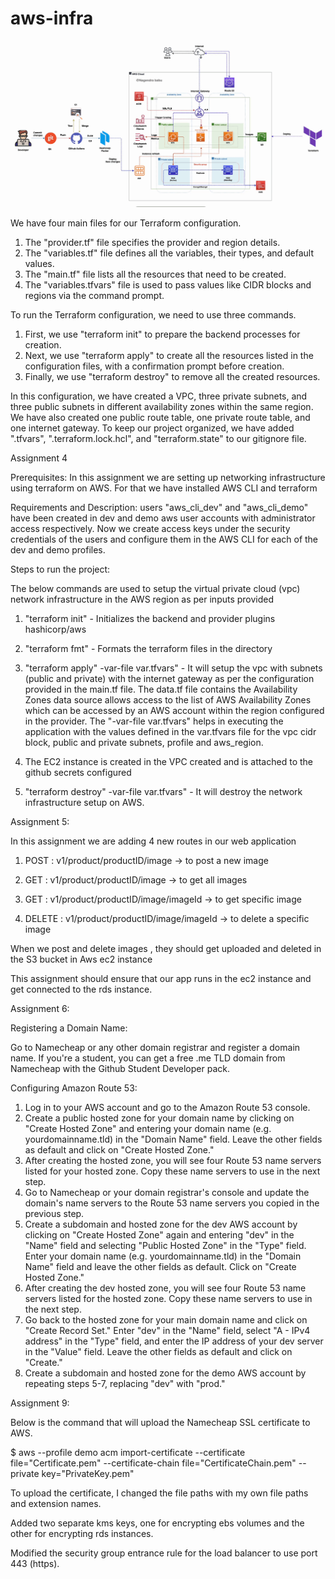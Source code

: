 # aws-infra

![Alt text](image.png)

We have four main files for our Terraform configuration. 

1. The "provider.tf" file specifies the provider and region details. 
2. The "variables.tf" file defines all the variables, their types, and default values. 
3. The "main.tf" file lists all the resources that need to be created. 
4. The "variables.tfvars" file is used to pass values like CIDR blocks and regions via the command prompt.

To run the Terraform configuration, we need to use three commands. 
1. First, we use "terraform init" to prepare the backend processes for creation. 
2. Next, we use "terraform apply" to create all the resources listed in the configuration files, with a confirmation prompt before creation. 
3. Finally, we use "terraform destroy" to remove all the created resources.

In this configuration, we have created a VPC, three private subnets, and three public subnets in different availability zones within the same region. 
We have also created one public route table, one private route table, and one internet gateway. 
To keep our project organized, we have added ".tfvars", ".terraform.lock.hcl", and "terraform.state" to our gitignore file.

Assignment 4

Prerequisites: In this assignment we are setting up networking infrastructure using terraform on AWS. For that we have installed AWS CLI and terraform

Requirements and Description: users "aws_cli_dev" and "aws_cli_demo" have been created in dev and demo aws user accounts with administrator access respectively.
Now we create access keys under the security credentials of the users and configure them in the AWS CLI for each of the dev and demo profiles.

Steps to run the project:

The below commands are used to setup the virtual private cloud (vpc) network infrastructure in the AWS region as per inputs provided


1. "terraform init" - Initializes the backend and provider plugins hashicorp/aws
2. "terraform fmt" - Formats the terraform files in the directory
   
3. "terraform apply" -var-file var.tfvars" - It will setup the vpc with subnets (public and private) with the internet gateway as per the configuration provided in the main.tf file. The data.tf file contains the Availability Zones data source allows access to the list of AWS Availability Zones which can be accessed by an AWS account within the region configured in the provider. The "-var-file var.tfvars" helps in executing the application with the values defined in the var.tfvars file for the vpc cidr block, public and private subnets, profile and aws_region.
4. The EC2 instance is created in the VPC created and is attached to the github secrets configured
   
5. "terraform destroy" -var-file var.tfvars" - It will destroy the network infrastructure setup on AWS.

Assignment 5:

In this assignment we are adding 4 new routes in our web application

1. POST : v1/product/productID/image -> to post a new image

2. GET : v1/product/productID/image -> to get all images

3. GET : v1/product/productID/image/imageId -> to get specific image

4. DELETE : v1/product/productID/image/imageId -> to delete a specific image

When we post and delete images , they should get uploaded and deleted in the S3 bucket in Aws ec2 instance

This assignment should ensure that our app runs in the ec2 instance and get connected to the rds instance.

Assignment 6:

Registering a Domain Name:

Go to Namecheap or any other domain registrar and register a domain name. If you're a student, you can get a free .me TLD domain from Namecheap with the Github Student Developer pack.

Configuring Amazon Route 53:

1. Log in to your AWS account and go to the Amazon Route 53 console.
2. Create a public hosted zone for your domain name by clicking on "Create Hosted Zone" and entering your domain name (e.g. yourdomainname.tld) in the "Domain Name" field. Leave the other fields as default and click on "Create Hosted Zone."
3. After creating the hosted zone, you will see four Route 53 name servers listed for your hosted zone. Copy these name servers to use in the next step.
4. Go to Namecheap or your domain registrar's console and update the domain's name servers to the Route 53 name servers you copied in the previous step.
5. Create a subdomain and hosted zone for the dev AWS account by clicking on "Create Hosted Zone" again and entering "dev" in the "Name" field and selecting "Public Hosted Zone" in the "Type" field. Enter your domain name (e.g. yourdomainname.tld) in the "Domain Name" field and leave the other fields as default. Click on "Create Hosted Zone."
6. After creating the dev hosted zone, you will see four Route 53 name servers listed for the hosted zone. Copy these name servers to use in the next step.
7. Go back to the hosted zone for your main domain name and click on "Create Record Set." Enter "dev" in the "Name" field, select "A - IPv4 address" in the "Type" field, and enter the IP address of your dev server in the "Value" field. Leave the other fields as default and click on "Create."
8. Create a subdomain and hosted zone for the demo AWS account by repeating steps 5-7, replacing "dev" with "prod."

Assignment 9:

Below is the command that will upload the Namecheap SSL certificate to AWS.

$ aws --profile demo acm import-certificate --certificate file="Certificate.pem" --certificate-chain file="CertificateChain.pem" --private key="PrivateKey.pem"

To upload the certificate, I changed the file paths with my own file paths and extension names.

Added two separate kms keys, one for encrypting ebs volumes and the other for encrypting rds instances.

Modified the security group entrance rule for the load balancer to use port 443 (https).